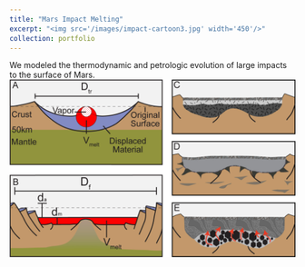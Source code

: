 ```yaml
---
title: "Mars Impact Melting"
excerpt: "<img src='/images/impact-cartoon3.jpg' width='450'/>"
collection: portfolio
---
```

We modeled the thermodynamic and petrologic evolution of large impacts to the surface of Mars.<br/><img src='/images/impact-cartoon3.jpg'>